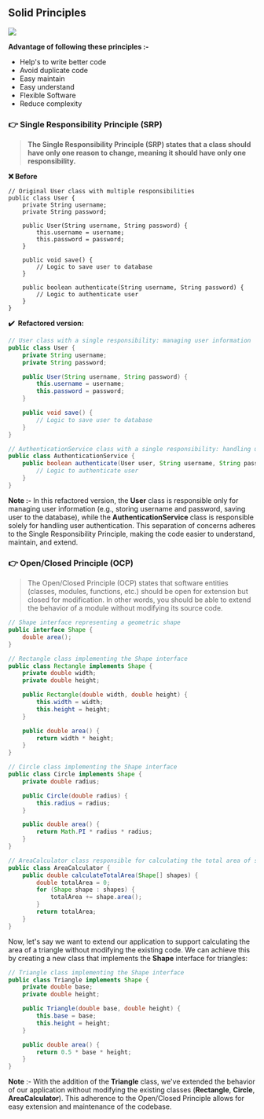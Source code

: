 ## Solid Principles

![](https://33333.cdn.cke-cs.com/kSW7V9NHUXugvhoQeFaf/images/b31923f9492a9cc99d1c2648e592ae11831d0f3ec312608c.png)

**Advantage of following these principles :-**

*   Help's to write better code
*   Avoid duplicate code
*   Easy maintain
*   Easy understand
*   Flexible Software
*   Reduce complexity

### 👉 Single Responsibility Principle (SRP)

> **The Single Responsibility Principle (SRP) states that a class should have only one reason to change, meaning it should have only one responsibility.**

**❌ Before**

```plaintext
// Original User class with multiple responsibilities
public class User {
    private String username;
    private String password;

    public User(String username, String password) {
        this.username = username;
        this.password = password;
    }

    public void save() {
        // Logic to save user to database
    }

    public boolean authenticate(String username, String password) {
        // Logic to authenticate user
    }
}
```

**✔️  Refactored version:**

```java
// User class with a single responsibility: managing user information
public class User {
    private String username;
    private String password;

    public User(String username, String password) {
        this.username = username;
        this.password = password;
    }

    public void save() {
        // Logic to save user to database
    }
}
```

```java
// AuthenticationService class with a single responsibility: handling user authentication
public class AuthenticationService {
    public boolean authenticate(User user, String username, String password) {
        // Logic to authenticate user
    }
}
```

**Note :-** In this refactored version, the **User** class is responsible only for managing user information (e.g., storing username and password, saving user to the database), while the **AuthenticationService** class is responsible solely for handling user authentication. This separation of concerns adheres to the Single Responsibility Principle, making the code easier to understand, maintain, and extend.



### 👉 Open/Closed Principle (OCP)

> The Open/Closed Principle (OCP) states that software entities (classes, modules, functions, etc.) should be open for extension but closed for modification. In other words, you should be able to extend the behavior of a module without modifying its source code.

```java
// Shape interface representing a geometric shape
public interface Shape {
    double area();
}

// Rectangle class implementing the Shape interface
public class Rectangle implements Shape {
    private double width;
    private double height;

    public Rectangle(double width, double height) {
        this.width = width;
        this.height = height;
    }

    public double area() {
        return width * height;
    }
}

// Circle class implementing the Shape interface
public class Circle implements Shape {
    private double radius;

    public Circle(double radius) {
        this.radius = radius;
    }

    public double area() {
        return Math.PI * radius * radius;
    }
}

// AreaCalculator class responsible for calculating the total area of shapes
public class AreaCalculator {
    public double calculateTotalArea(Shape[] shapes) {
        double totalArea = 0;
        for (Shape shape : shapes) {
            totalArea += shape.area();
        }
        return totalArea;
    }
}
```

Now, let's say we want to extend our application to support calculating the area of a triangle without modifying the existing code. We can achieve this by creating a new class that implements the **Shape** interface for triangles:

```java
// Triangle class implementing the Shape interface
public class Triangle implements Shape {
    private double base;
    private double height;

    public Triangle(double base, double height) {
        this.base = base;
        this.height = height;
    }

    public double area() {
        return 0.5 * base * height;
    }
}
```

**Note** :- With the addition of the **Triangle** class, we've extended the behavior of our application without modifying the existing classes (**Rectangle**, **Circle**, **AreaCalculator**). This adherence to the Open/Closed Principle allows for easy extension and maintenance of the codebase.
